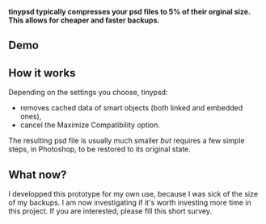**tinypsd typically compresses your psd files to 5% of their orginal size. This allows for cheaper and faster backups.**

## Demo


## How it works

Depending on the settings you choose, tinypsd:
* removes cached data of smart objects (both linked and embedded ones),
* cancel the Maximize Compatibility option.

The resulting psd file is usually much smaller *but* requires a few simple steps, in Photoshop, to be restored to its original state.

## What now?

I developped this prototype for my own use, because I was sick of the size of my backups. I am now investigating if it's worth investing more time in this project. If you are interested, please fill this short survey.
